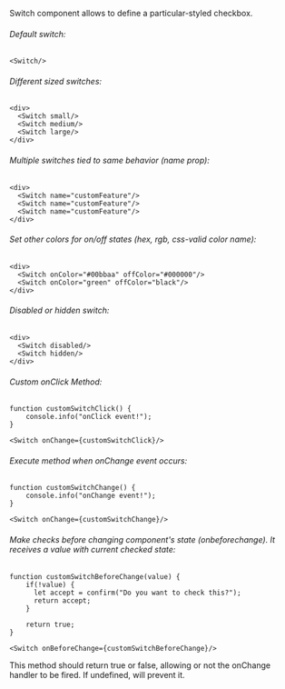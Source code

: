 Switch component allows to define a particular-styled checkbox.

###### Default switch:

    <Switch/>

###### Different sized switches:

    <div>
      <Switch small/>
      <Switch medium/>
      <Switch large/>
    </div>

###### Multiple switches tied to same behavior (name prop):

    <div>
      <Switch name="customFeature"/>
      <Switch name="customFeature"/>
      <Switch name="customFeature"/>
    </div>

###### Set other colors for on/off states (hex, rgb, css-valid color name):

    <div>
      <Switch onColor="#00bbaa" offColor="#000000"/>
      <Switch onColor="green" offColor="black"/>
    </div>

###### Disabled or hidden switch:

    <div>
      <Switch disabled/>
      <Switch hidden/>
    </div>

###### Custom onClick Method:

    function customSwitchClick() {
        console.info("onClick event!");
    }

    <Switch onChange={customSwitchClick}/>

###### Execute method when onChange event occurs:

    function customSwitchChange() {
        console.info("onChange event!");
    }

    <Switch onChange={customSwitchChange}/>

###### Make checks before changing component's state (onbeforechange). It receives a value with current checked state:

    function customSwitchBeforeChange(value) {
        if(!value) {
          let accept = confirm("Do you want to check this?");
          return accept;
        }

        return true;
    }

    <Switch onBeforeChange={customSwitchBeforeChange}/>

This method should return true or false, allowing or not the onChange handler to be fired. If undefined, will prevent it.


